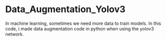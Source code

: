 # Data_Augmentation_Yolov3
In machine learning, sometimes we need more data to train models. In this code, i made data augmentation code in python when using the yolov3 network.

